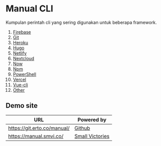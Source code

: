# Manual CLI

Kumpulan perintah cli yang sering digunakan untuk beberapa framework.

1. [Firebase](firebase.md)
1. [Git](git.md)
1. [Heroku](heroku.md)
1. [Hugo](hugo.md)
1. [Netlify](netlify.md)
1. [Nextcloud](nextcloud.md)
1. [Now](now.md)
1. [Npm](npm.md)
1. [PowerShell](powershell.md)
1. [Vercel](vercel.md)
1. [Vue-cli](vue-cli.md)
1. [Other](other.md)

## Demo site

URL | Powered by
---------|----------
 https://git.erto.co/manual/ | [Github](https://git.erto.co/manual/)
 https://manual.smvi.co/ | [Small Victories](https://manual.smvi.co/)
